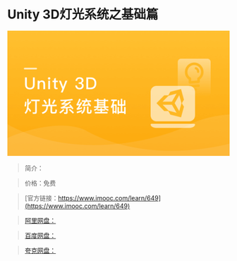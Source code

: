 # Unity 3D灯光系统之基础篇

![img](../../assets/5fe442f100010f5905400304.jpg)

> 简介：

> 价格：免费

> [官方链接：https://www.imooc.com/learn/649](https://www.imooc.com/learn/649)

> [阿里网盘：]()

> [百度网盘：]()

> [夸克网盘：]()
